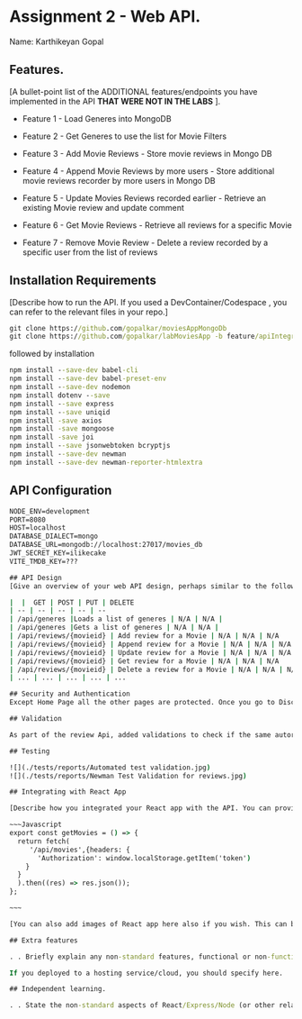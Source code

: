 # Assignment 2 - Web API.

Name: Karthikeyan Gopal

## Features.

[A bullet-point list of the ADDITIONAL features/endpoints you have implemented in the API **THAT WERE NOT IN THE LABS** ]. 

 + Feature 1 - Load Generes into MongoDB 

 + Feature 2 - Get Generes to use the list for Movie Filters

 + Feature 3 - Add Movie Reviews - Store movie reviews in Mongo DB

 + Feature 4 - Append Movie Reviews by more users - Store additional movie reviews recorder by more users in Mongo DB

 + Feature 5 - Update Movies Reviews recorded earlier - Retrieve an existing Movie review and update comment

 + Feature 6 - Get Movie Reviews - Retrieve all reviews for a specific Movie

 + Feature 7 - Remove Movie Review - Delete a review recorded by a specific user from the list of reviews


## Installation Requirements

[Describe how to run the API. If you used a DevContainer/Codespace , you can refer to the relevant files in your repo.]

```cmd
git clone https://github.com/gopalkar/moviesAppMongoDb
git clone https://github.com/gopalkar/labMoviesApp -b feature/apiIntegration
```

followed by installation

```bat
npm install --save-dev babel-cli
npm install --save-dev babel-preset-env
npm install --save-dev nodemon
npm install dotenv --save
npm install --save express
npm install --save uniqid
npm install -save axios
npm install -save mongoose
npm install -save joi
npm install --save jsonwebtoken bcryptjs
npm install --save-dev newman
npm install --save-dev newman-reporter-htmlextra
```

## API Configuration

```bat
NODE_ENV=development
PORT=8080
HOST=localhost
DATABASE_DIALECT=mongo
DATABASE_URL=mongodb://localhost:27017/movies_db
JWT_SECRET_KEY=ilikecake
VITE_TMDB_KEY=???

## API Design
[Give an overview of your web API design, perhaps similar to the following: ]

|  |  GET | POST | PUT | DELETE
| -- | -- | -- | -- | -- 
| /api/generes |Loads a list of generes | N/A | N/A |
| /api/generes |Gets a list of generes | N/A | N/A |
| /api/reviews/{movieid} | Add review for a Movie | N/A | N/A | N/A
| /api/reviews/{movieid} | Append review for a Movie | N/A | N/A | N/A
| /api/reviews/{movieid} | Update review for a Movie | N/A | N/A | N/A
| /api/reviews/{movieid} | Get review for a Movie | N/A | N/A | N/A
| /api/reviews/{movieid} | Delete a review for a Movie | N/A | N/A | N/A
| ... | ... | ... | ... | ...

## Security and Authentication
Except Home Page all the other pages are protected. Once you go to Discover App Home page. User login page to register and then login.

## Validation

As part of the review Api, added validations to check if the same autor already added a review in the past. if not add review. Else request user to update.

## Testing

![](./tests/reports/Automated test validation.jpg)
![](./tests/reports/Newman Test Validation for reviews.jpg)

## Integrating with React App

[Describe how you integrated your React app with the API. You can provide a link to the React App repo and give an example of an API call from React App. For example: ]

~~~Javascript
export const getMovies = () => {
  return fetch(
     '/api/movies',{headers: {
       'Authorization': window.localStorage.getItem('token')
    }
  }
  ).then((res) => res.json());
};

~~~

[You can also add images of React app here also if you wish. This can be also shown in the video]

## Extra features

. . Briefly explain any non-standard features, functional or non-functional, developed for the app.  

If you deployed to a hosting service/cloud, you should specify here. 

## Independent learning.

. . State the non-standard aspects of React/Express/Node (or other related technologies) that you researched and applied in this assignment . .  
